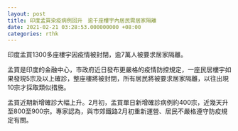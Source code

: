 ```yaml
---
layout: post
title: 印度孟買染疫病例回升　逾千座樓宇內居民需居家隔離
date: 2021-02-21 03:28:53.000000000 +08:00
categories: rthk
---
```


印度孟買1300多座樓宇因疫情被封閉，逾7萬人被要求居家隔離。

孟買是印度的金融中心，市政府近日發布更嚴格的疫情防控規定，一座民居樓宇如果發現5宗及以上確診，整座樓將被封閉，所有居民將被要求居家隔離，以往出現10宗才採取類似措施。

孟買近期新增確診大幅上升。2月初，孟買單日新增確診病例約400宗，近幾天升至800至900宗。專家認為，與市郊鐵路2月初重新運營、居民不嚴格遵守防疫規定有關。
